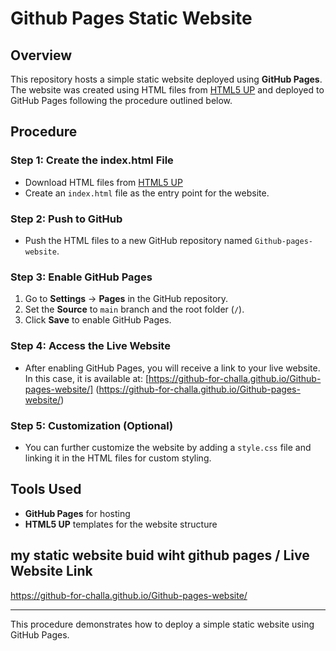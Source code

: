 # Github Pages Static Website

## Overview

This repository hosts a simple static website deployed using **GitHub Pages**. The website was created using HTML files from [HTML5 UP](https://html5up.net/) and deployed to GitHub Pages following the procedure outlined below.

## Procedure

### Step 1: Create the index.html File
- Download HTML files from [HTML5 UP](https://html5up.net/)
- Create an `index.html` file as the entry point for the website.

### Step 2: Push to GitHub
- Push the HTML files to a new GitHub repository named `Github-pages-website`.

### Step 3: Enable GitHub Pages
1. Go to **Settings** → **Pages** in the GitHub repository.
2. Set the **Source** to `main` branch and the root folder (`/`).
3. Click **Save** to enable GitHub Pages.

### Step 4: Access the Live Website
- After enabling GitHub Pages, you will receive a link to your live website. In this case, it is available at: 
  [https://github-for-challa.github.io/Github-pages-website/]
  (https://github-for-challa.github.io/Github-pages-website/)

### Step 5: Customization (Optional)
- You can further customize the website by adding a `style.css` file and linking it in the HTML files for custom styling.

## Tools Used
- **GitHub Pages** for hosting
- **HTML5 UP** templates for the website structure

## my static website buid wiht github pages / Live Website Link 
https://github-for-challa.github.io/Github-pages-website/

---

This procedure demonstrates how to deploy a simple static website using GitHub Pages.
